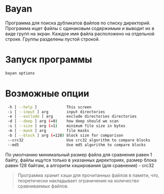 # Bayan

Программа для поиска дубликатов файлов по списку директорий. Программа ищет файлы с одинаковым содержимым и выводит их в виде групп на экран. Каждое имя файла расположено на отдельной строке. Группы разделены пустой строкой.



# Запуск программы
```sh
bayan options
```

# Возможные опции

```sh
 -h [ --help ]             This screen
 -i [ --input ] arg        input directories
 -e [ --exclude ] arg      exclude directories directories
 -d [ --deep ] arg (=0)    how deep should we scan
 -s [ --size ] arg (=1)    minimum file size in bytes
 -m [ --mask ] arg         file masks
 -b [ --block ] arg (=128) block size for comparison
 --crc32                   Use crc32 algorithm to compare blocks
 --md5                     Use md5 algorithm to compare blocks
```

По умолчанию минимальный размер файла для сравнения равен 1 байту, файлы ищутся только в указанных директориях, размер блока равен 128 байтам, а алгоритм хэширования (для сравнения) - crc32

> Программа хранит хэши для прочитанных файлов в памяти, что, теоретически накладывает ограничения на количество сравниваемых файлов. 

